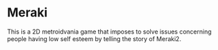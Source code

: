 # Meraki
This is a 2D metroidvania game that imposes to solve issues concerning people having low self esteem by telling the story of Meraki2.   

